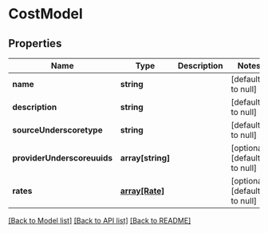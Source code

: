 # CostModel

## Properties
Name | Type | Description | Notes
------------ | ------------- | ------------- | -------------
**name** | **string** |  | [default to null]
**description** | **string** |  | [default to null]
**sourceUnderscoretype** | **string** |  | [default to null]
**providerUnderscoreuuids** | **array[string]** |  | [optional] [default to null]
**rates** | [**array[Rate]**](Rate.md) |  | [optional] [default to null]

[[Back to Model list]](../README.md#documentation-for-models) [[Back to API list]](../README.md#documentation-for-api-endpoints) [[Back to README]](../README.md)


